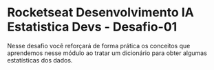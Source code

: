 # Rocketseat Desenvolvimento IA Estatistica Devs - Desafio-01
Nesse desafio você reforçará de forma prática os conceitos que aprendemos nesse módulo ao tratar um dicionário para obter algumas estatísticas dos dados.
